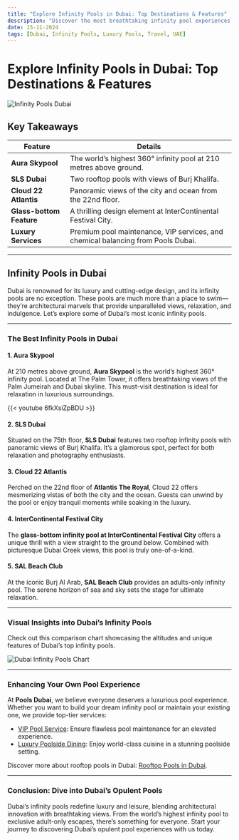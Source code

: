 ```yaml
---
title: "Explore Infinity Pools in Dubai: Top Destinations & Features"
description: "Discover the most breathtaking infinity pool experiences in Dubai, including the world’s highest 360° pool. Learn about luxury services and stunning poolside dining."
date: 15-11-2024
tags: [Dubai, Infinity Pools, Luxury Pools, Travel, UAE]
---
```


# Explore Infinity Pools in Dubai: Top Destinations & Features

![Infinity Pools Dubai](img/blog/Infinity_Pools_in_Dubai.png)

## Key Takeaways

| **Feature**              | **Details**                                                                      |
| ------------------------ | -------------------------------------------------------------------------------- |
| **Aura Skypool**         | The world’s highest 360° infinity pool at 210 metres above ground.               |
| **SLS Dubai**            | Two rooftop pools with views of Burj Khalifa.                                    |
| **Cloud 22 Atlantis**    | Panoramic views of the city and ocean from the 22nd floor.                       |
| **Glass-bottom Feature** | A thrilling design element at InterContinental Festival City.                    |
| **Luxury Services**      | Premium pool maintenance, VIP services, and chemical balancing from Pools Dubai. |

---

## Infinity Pools in Dubai

Dubai is renowned for its luxury and cutting-edge design, and its infinity pools are no exception. These pools are much more than a place to swim—they’re architectural marvels that provide unparalleled views, relaxation, and indulgence. Let’s explore some of Dubai’s most iconic infinity pools.

---

### The Best Infinity Pools in Dubai

#### 1. Aura Skypool

At 210 metres above ground, **Aura Skypool** is the world’s highest 360° infinity pool. Located at The Palm Tower, it offers breathtaking views of the Palm Jumeirah and Dubai skyline. This must-visit destination is ideal for relaxation in luxurious surroundings.

{{< youtube 6fkXsiZpBDU >}}

#### 2. SLS Dubai

Situated on the 75th floor, **SLS Dubai** features two rooftop infinity pools with panoramic views of Burj Khalifa. It’s a glamorous spot, perfect for both relaxation and photography enthusiasts.

#### 3. Cloud 22 Atlantis

Perched on the 22nd floor of **Atlantis The Royal**, Cloud 22 offers mesmerizing vistas of both the city and the ocean. Guests can unwind by the pool or enjoy tranquil moments while soaking in the luxury.

#### 4. InterContinental Festival City

The **glass-bottom infinity pool at InterContinental Festival City** offers a unique thrill with a view straight to the ground below. Combined with picturesque Dubai Creek views, this pool is truly one-of-a-kind.

#### 5. SAL Beach Club

At the iconic Burj Al Arab, **SAL Beach Club** provides an adults-only infinity pool. The serene horizon of sea and sky sets the stage for ultimate relaxation.

---

### Visual Insights into Dubai’s Infinity Pools

Check out this comparison chart showcasing the altitudes and unique features of Dubai’s top infinity pools.

![Dubai Infinity Pools Chart](https://iili.io/2EUuJUX.png)

---

### Enhancing Your Own Pool Experience

At **Pools Dubai**, we believe everyone deserves a luxurious pool experience. Whether you want to build your dream infinity pool or maintain your existing one, we provide top-tier services:

- [VIP Pool Service](https://poolsdubai.com/vip-pool-service): Ensure flawless pool maintenance for an elevated experience.
- [Luxury Poolside Dining](https://poolsdubai.com/luxury-poolside-dining): Enjoy world-class cuisine in a stunning poolside setting.

Discover more about rooftop pools in Dubai: [Rooftop Pools in Dubai](https://poolsdubai.com/rooftop-pools).

---

### Conclusion: Dive into Dubai’s Opulent Pools

Dubai’s infinity pools redefine luxury and leisure, blending architectural innovation with breathtaking views. From the world’s highest infinity pool to exclusive adult-only escapes, there’s something for everyone. Start your journey to discovering Dubai’s opulent pool experiences with us today.
